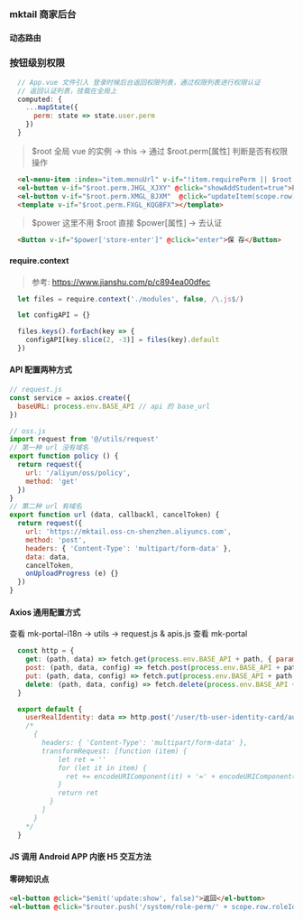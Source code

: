 ### mktail 商家后台

#### 动态路由

### 按钮级别权限
  ```js
    // App.vue 文件引入 登录时候后台返回权限列表，通过权限列表进行权限认证
    // 返回认证列表，挂载在全局上
    computed: {
      ...mapState({
        perm: state => state.user.perm
      })
    }
  ```
  > $root 全局 vue 的实例 -> this  -> 通过 $root.perm[属性] 判断是否有权限操作
  ```html
    <el-menu-item :index="item.menuUrl" v-if="!item.requirePerm || $root.perm[item.requirePerm]">
    <el-button v-if="$root.perm.JHGL_XJXY" @click="showAddStudent=true">新建学员</el-button>
    <el-button v-if="$root.perm.XMGL_BJXM"  @click="updateItem(scope.row)">编辑</el-button>
    <template v-if="$root.perm.FXGL_KQGBFX"></template>
  ```

  > $power 这里不用 $root 直接 $power[属性] -> 去认证
  ```html
    <Button v-if="$power['store-enter']" @click="enter">保 存</Button>
  ```
#### require.context
  > 参考: https://www.jianshu.com/p/c894ea00dfec
  ```js
    let files = require.context('./modules', false, /\.js$/)
  
    let configAPI = {}
  
    files.keys().forEach(key => {
      configAPI[key.slice(2, -3)] = files(key).default
    })
  ```

#### API 配置两种方式
  ```js
  // request.js
  const service = axios.create({
    baseURL: process.env.BASE_API // api 的 base_url
  })
  
  // oss.js
  import request from '@/utils/request'
  // 第一种 url 没有域名
  export function policy () {
    return request({
      url: '/aliyun/oss/policy',
      method: 'get'
    })
  }
  // 第二种 url 有域名
  export function url (data, callbackl, cancelToken) {
    return request({
      url: 'https://mktail.oss-cn-shenzhen.aliyuncs.com',
      method: 'post',
      headers: { 'Content-Type': 'multipart/form-data' },
      data: data,
      cancelToken,
      onUploadProgress (e) {}
    })
  }
  ```
#### Axios 通用配置方式
  查看 mk-portal-i18n -> utils -> request.js & apis.js
  查看 mk-portal
  ```js
    const http = {
      get: (path, data) => fetch.get(process.env.BASE_API + path, { params: data }),
      post: (path, data, config) => fetch.post(process.env.BASE_API + path, data, config),
      put: (path, data, config) => fetch.put(process.env.BASE_API + path, data, config),
      delete: (path, data, config) => fetch.delete(process.env.BASE_API + path, {params: data}, config)
    }

    export default {
      userRealIdentity: data => http.post('/user/tb-user-identity-card/authIDCard', data, {headers: { 'Content-Type': 'multipart/form-data' }}),
      /*
        {
          headers: { 'Content-Type': 'multipart/form-data' },
          transformRequest: [function (item) {
              let ret = ''
              for (let it in item) {
                ret += encodeURIComponent(it) + '=' + encodeURIComponent(item[it]) + '&'
              }
              return ret
            }
          ]
        }
      */
    }
  ```
#### JS 调用 Android APP 内嵌 H5 交互方法

#### 零碎知识点
  ```html
  <el-button @click="$emit('update:show', false)">返回</el-button>
  <el-button @click="$router.push('/system/role-perm/' + scope.row.roleId)">权限管理</el-button>
  ```

